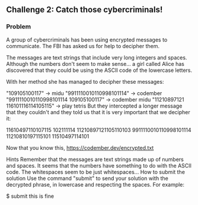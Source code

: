 ## Challenge 2: Catch those cybercriminals!

### Problem

A group of cybercriminals has been using encrypted messages to communicate. The FBI has asked us for help to decipher them.

The messages are text strings that include very long integers and spaces. Although the numbers don't seem to make sense... a girl called Alice has discovered that they could be using the ASCII code of the lowercase letters.

With her method she has managed to decipher these messages:

"109105100117" -> midu
"9911110010110998101114" -> codember
"9911110010110998101114 109105100117" -> codember midu
"11210897121 116101116114105115" -> play tetris
But they intercepted a longer message that they couldn't and they told us that it is very important that we decipher it:

11610497110107115 102111114 11210897121105110103 9911110010110998101114 11210810197115101 11510497114101

Now that you know this, https://codember.dev/encrypted.txt

Hints
Remember that the messages are text strings made up of numbers and spaces.
It seems that the numbers have something to do with the ASCII code.
The whitespaces seem to be just whitespaces...
How to submit the solution
Use the command "submit" to send your solution with the decrypted phrase, in lowercase and respecting the spaces. For example:

$ submit this is fine
